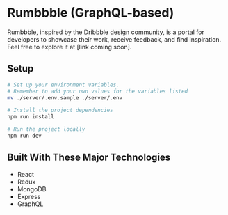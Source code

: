 # Rumbbble (GraphQL-based)

Rumbbble, inspired by the Dribbble design community, is a portal for developers to showcase their work, receive feedback, and find inspiration. Feel free to explore it at [link coming soon].

## Setup

```bash
# Set up your environment variables.
# Remember to add your own values for the variables listed
mv ./server/.env.sample ./server/.env

# Install the project dependencies
npm run install

# Run the project locally
npm run dev
```

## Built With These Major Technologies

- React
- Redux
- MongoDB
- Express
- GraphQL
